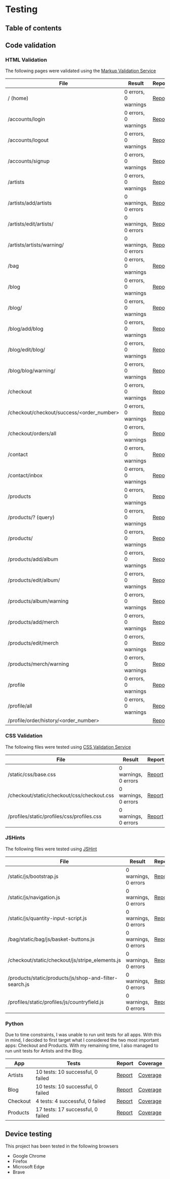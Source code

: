 # Testing

## Table of contents

## Code validation

### HTML Validation

The following pages were validated using the [Markup Validation Service](https://validator.w3.org/)

| File | Result | Report |
| ---- | --- | ---- |
| / (home) | 0 errors, 0 warnings | [Report](/docs/readme/testing/homepage-html-report.png) |
| /accounts/login | 0 errors, 0 warnings | [Report](/docs/readme/testing/login-html-report.png) |
| /accounts/logout | 0 errors, 0 warnings | [Report](/docs/readme/testing/logout-html-report.png) |
| /accounts/signup | 0 errors, 0 warnings | [Report](/docs/readme/testing/register-html-report.png) |
| /artists | 0 errors, 0 warnings | [Report](/docs/readme/testing/artists-html-report.png) |
| /artists/add/artists | 0 warnings, 0 errors | [Report](/docs/readme/testing/add-artist-html-report.png) |
| /artists/edit/artists/<id> | 0 warnings, 0 errors | [Report](/docs/readme/testing/edit-artist-html-report.png) |
| /artists/artists/warning/<id> | 0 warnings, 0 errors | [Report](/docs/readme/testing/delete-artist-html-report.png) |
| /bag | 0 errors, 0 warnings | [Report](/docs/readme/testing/bag-html-report.png) |
| /blog | 0 errors, 0 warnings | [Report](/docs/readme/testing/blog-html-report.png) |
| /blog/<id> | 0 errors, 0 warnings | [Report](/docs/readme/testing/blog-single-html-report.png) |
| /blog/add/blog | 0 errors, 0 warnings | [Report](/docs/readme/testing/add-blog-html-report.png) |
| /blog/edit/blog/<id> | 0 errors, 0 warnings | [Report](/docs/readme/testing/edit-blog-html-report.png) |
| /blog/blog/warning/<id> | 0 errors, 0 warnings | [Report](/docs/readme/testing/delete-blog-html-report.png) |
| /checkout | 0 errors, 0 warnings | [Report](/docs/readme/testing/checkout-html-report.png) |
| /checkout/checkout/success/<order_number> | 0 errors, 0 warnings | [Report](/docs/readme/testing/checkout-success-html-report.png) |
| /checkout/orders/all | 0 errors, 0 warnings | [Report](/docs/readme/testing/checkout-orders-all-html-report.png) |
| /contact | 0 errors, 0 warnings | [Report](/docs/readme/testing/contact-html-report.png) |
| /contact/inbox | 0 errors, 0 warnings | [Report](/docs/readme/testing/contact-inbox-html-reports.png) |
| /products | 0 errors, 0 warnings | [Report](/docs/readme/testing/products-html-report.png) |
| /products/? (query) | 0 errors, 0 warnings | [Report](/docs/readme/testing/product-query-html-report.png) |
| /products/<id> | 0 errors, 0 warnings | [Report](/docs/readme/testing/product-single-html-report.png) |
| /products/add/album | 0 errors, 0 warnings | [Report](/docs/readme/testing/add-album-html-report.png) |
| /products/edit/album/<id> | 0 errors, 0 warnings | [Report](/docs/readme/testing/edit-album-html-report.png) |
| /products/album/warning<id> | 0 errors, 0 warnings | [Report](/docs/readme/testing/delete-album-html-report.png) |
| /products/add/merch | 0 errors, 0 warnings | [Report](/docs/readme/testing/add-merch-html-report.png) |
| /products/edit/merch<id> | 0 errors, 0 warnings | [Report](/docs/readme/testing/edit-merch-html-report.png) |
| /products/merch/warning<id> | 0 errors, 0 warnings | [Report](/docs/readme/testing/delete-merch-html-report.png) |
| /profile | 0 errors, 0 warnings | [Report](/docs/readme/testing/profile-html-report.png) |
| /profile/all | 0 errors, 0 warnings | [Report](/docs/readme/testing/profile-all-html-report.png) |
| /profile/order/history/<order_number> | | [Report](/docs/readme/testing/past-order-html-report.png) |

### CSS Validation

The following files were tested using [CSS Validation Service](https://jigsaw.w3.org/css-validator/)

| File | Result | Report |
| ---- | --- | ---- |
| /static/css/base.css | 0 warnings, 0 errors | [Report](/docs/readme/testing/base-css-report.png) |
| /checkout/static/checkout/css/checkout.css | 0 warnings, 0 errors | [Report](/docs/readme/testing/checkout-css-report.png) |
| /profiles/static/profiles/css/profiles.css | 0 warnings, 0 errors | [Report](/docs/readme/testing/profiles-css-report.png) |

### JSHints

The following files were tested using [JSHint](https://jshint.com/)

| File | Result | Report |
| ---- | --- | ---- |
| /static/js/bootstrap.js | 0 warnings, 0 errors | [Report](/docs/readme/testing/bootstrap-js-report.png) |
| /static/js/navigation.js | 0 warnings, 0 errors | [Report](/docs/readme/testing/navigation-js-report.png) |
| /static/js/quantity-input-script.js | 0 warnings, 0 errors | [Report](/docs/readme/testing/quantity-input-script-js-report.png) |
| /bag/static/bag/js/basket-buttons.js | 0 warnings, 0 errors | [Report](/docs/readme/testing/basket-buttons-js-report.png) |
| /checkout/static/checkout/js/stripe_elements.js | 0 warnings, 0 errors | [Report](/docs/readme/testing/stripe-js-report.png) |
| /products/static/products/js/shop-and-filter-search.js | 0 warnings, 0 errors | [Report](/docs/readme/testing/shop-and-filter-search-js.png) |
| /profiles/static/profiles/js/countryfield.js | 0 warnings, 0 errors | [Report](/docs/readme/testing/countryfield-report.png) |

### Python

Due to time constraints, I was unable to run unit tests for all apps. With this in mind, I decided to first target what I considered the two most important apps: Checkout and Products. With my remaining time, I also managed to run unit tests for Artists and the Blog.

| App | Tests | Report | Coverage |
| --- | ----- | ------ | -------- | 
| Artists | 10 tests: 10 successful, 0 failed | [Report](/docs/readme/testing/artist-unit-tests.png) | [Coverage](/docs/readme/testing/artist-coverage-report.png) |
| Blog | 10 tests: 10 successful, 0 failed | [Report](/docs/readme/testing/blog-unit-tests.png) | [Coverage](/docs/readme/testing/blog-coverage-report.png) |
| Checkout | 4 tests: 4 successful, 0 failed | [Report](/docs/readme/testing/checkout-unit-tests.png) | [Coverage](/docs/readme/testing/checkout-coverage-report.png) |
| Products | 17 tests: 17 successful, 0 failed | [Report](/docs/readme/testing/products-unit-tests.png) | [Coverage](/docs/readme/testing/products-coverage-report.png) |

## Device testing

This project has been tested in the following browsers
- Google Chrome
- Firefox
- Microsoft Edge
- Brave